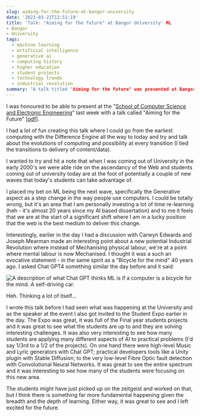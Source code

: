 ```yaml
---
slug: aiming-for-the-future-at-bangor-university
date: '2023-03-21T12:51:19'
title: 'Talk: "Aiming for the future" at Bangor University' ML
- Bangor
- University
tags:
  - machine learning
  - artificial intelligence
  - generative ai
  - computing history
  - higher education
  - student projects
  - technology trends
  - industrial revolution
summary: "A talk titled "Aiming for the Future" was presented at Bangor University's School of Computer Science and Electronic Engineering. The presentation explored the evolution of computing from the Difference Engine to modern times, focusing on the transitions in content/data delivery.  The speaker posited that Machine Learning, particularly Generative AI, is the next major wave in computing, similar to the rise of the Web in the early 2000s.  This was likened to a new Industrial Revolution, mechanizing mental labor.  A visit to the Student Expo showcased final-year projects, with a significant portion incorporating various AI applications, from high-level creative tools to low-level practical problem-solving."
---
```


I was honoured to be able to present at the "[School of Computer Science and Electronic Engineering](https://www.bangor.ac.uk/scsee)" last week with a talk called "Aiming for the Future" \[[pdf](https://paul.kinlan.me/images/Bangor%20Keynote_%20Aiming%20for%20the%20future.pdf)\].

I had a lot of fun creating this talk where I could go from the earliest computing with the Difference Engine all the way to today and try and talk about the evolutions of computing and possibility at every transition (I tied the transitions to delivery of content/data).

I wanted to try and hit a note that when I was coming out of University in the early 2000's we were able ride on the ascendancy of the Web and students coming out of university today are at the foot of potentially a couple of new waves that today's students can take advantage of.

I placed my bet on ML being the next wave, specifically the Generative aspect as a step change in the way people use computers. I could be totally wrong, but it's an area that I am personally investing a lot of time re-learning (heh - it's almost 20 years since my AI based dissertation) and to me it feels that we are at the start of a significant shift where I am in a lucky position that the web is the best medium to deliver this change.

Interestingly, earlier in the day I had a discussion with Carwyn Edwards and Joseph Mearman made an interesting point about a new potential Industrial Revolution where instead of Mechanising physical labour, we're at a point where mental labour is now Mechanised. I thought it was a such an evocative statement - in the same spirit as a "Bicycle for the mind" 40 years ago. I asked Chat GPT4 something similar the day before and it said:

![A description of what Chat GPT thinks ML is if a computer is a bicycle for the mind. A self-driving car.](/images/Screenshot%202023-03-14%20at%2021.07.13.png)

Heh. Thinking a lot of itself...

I wrote this talk before I had seen what was happening at the University and as the speaker at the event I also got invited to the Student Expo earlier in the day. The Expo was great, it was full of the Final year students projects and it was great to see what the students are up to and they are solving interesting challenges. It was also very interesting to see how many students are applying many different aspects of AI to practical problems (I'd say 1/3rd to a 1/2 of the projects). On one hand there were high-level Music and Lyric generators with Chat GPT; practical developers tools like a Unity plugin with Stable Diffusion; to the very low-level Fibre Optic fault detection with Convolutional Neural Networks. It was great to see the entire spectrum and it was interesting to see how many of the students were focusing on this new area.

The students might have just picked up on the zeitgeist and worked on that, but I think there is something far more fundamental happening given the breadth and the depth of learning. Either way, it was great to see and I left excited for the future.